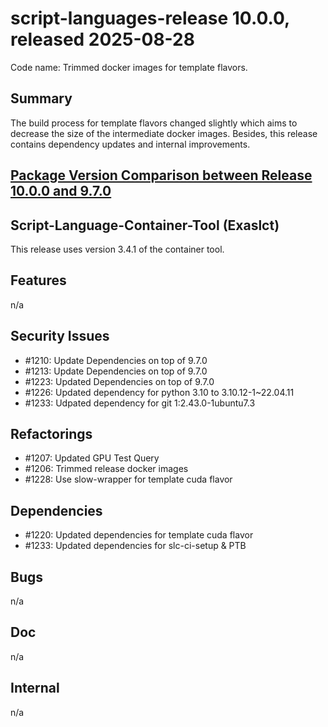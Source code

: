 # script-languages-release 10.0.0, released 2025-08-28

Code name: Trimmed docker images for template flavors.

## Summary

The build process for template flavors changed slightly which aims to decrease the size of the intermediate docker images. Besides, this release contains dependency updates and internal improvements.

## [Package Version Comparison between Release 10.0.0 and 9.7.0](package_diffs/10.0.0/README.md)

## Script-Language-Container-Tool (Exaslct)

This release uses version 3.4.1 of the container tool.

## Features

n/a

## Security Issues

 - #1210: Update Dependencies on top of 9.7.0
 - #1213: Update Dependencies on top of 9.7.0
 - #1223: Updated Dependencies on top of 9.7.0
 - #1226: Updated dependency for python 3.10 to 3.10.12-1~22.04.11
 - #1233: Udpated dependency for git 1:2.43.0-1ubuntu7.3

## Refactorings

 - #1207: Updated GPU Test Query
 - #1206: Trimmed release docker images
 - #1228: Use slow-wrapper for template cuda flavor

## Dependencies

 - #1220: Updated dependencies for template cuda flavor
 - #1233: Updated dependencies for slc-ci-setup & PTB

## Bugs

n/a

## Doc

n/a

## Internal

 n/a
